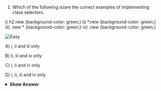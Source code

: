 
1) Which of the following is/are the correct examples of implementing class selectors.

i) h2.new {background-color: green;}
ii) *.new {background-color: green;}
iii) .new * {background-color: green;} 
iv) .new {background-color: green;}

![Easy](<https://github.com/revaturelabs/interviewquestions/blob/dev/ComplexityTags/simple%20(2).svg>)

A) i, ii and iii only

B) ii, iii and iv only

C) i, ii and iv only

D) i, ii, iii and iv only

<details>
<summary> <b> Show Answer </b> </summary> 
<blockquote>
C
</blockquote>
</details>
